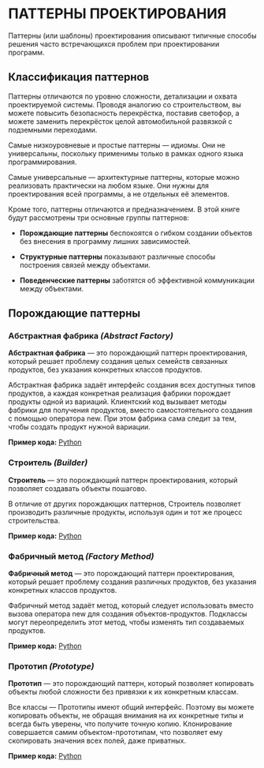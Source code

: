 # ПАТТЕРНЫ ПРОЕКТИРОВАНИЯ

Паттерны (или шаблоны) проектирования описывают
типичные способы решения часто встречающихся
проблем при проектировании программ.

## Классификация паттернов

Паттерны отличаются по уровню сложности, детализации и охвата проектируемой системы. Проводя аналогию со строительством, вы можете повысить безопасность перекрёстка, поставив светофор, а можете заменить перекрёсток целой автомобильной развязкой с подземными переходами.

Самые низкоуровневые и простые паттерны — идиомы. Они не универсальны, поскольку применимы только в рамках одного языка программирования.

Самые универсальные — архитектурные паттерны, которые можно реализовать практически на любом языке. Они нужны для проектирования всей программы, а не отдельных её элементов.

Кроме того, паттерны отличаются и предназначением. В этой книге будут рассмотрены три основные группы паттернов:

- **Порождающие паттерны** беспокоятся о гибком создании объектов без внесения в программу лишних зависимостей.

- **Структурные паттерны** показывают различные способы построения связей между объектами.

- **Поведенческие паттерны** заботятся об эффективной коммуникации между объектами.

## **Порождающие паттерны**

### Абстрактная фабрика _(Abstract Factory)_

**Абстрактная фабрика** — это порождающий паттерн проектирования, который решает проблему создания целых семейств связанных продуктов, без указания конкретных классов продуктов.

Абстрактная фабрика задаёт интерфейс создания всех доступных типов продуктов, а каждая конкретная реализация фабрики порождает продукты одной из вариаций. Клиентский код вызывает методы фабрики для получения продуктов, вместо самостоятельного создания с помощью оператора new. При этом фабрика сама следит за тем, чтобы создать продукт нужной вариации.

**Пример кода:** [Python](Generating/Python/abstract_factory.py)

### Строитель _(Builder)_

**Строитель** — это порождающий паттерн проектирования, который позволяет создавать объекты пошагово.

В отличие от других порождающих паттернов, Строитель позволяет производить различные продукты, используя один и тот же процесс строительства.

**Пример кода:** [Python](Generating/Python/builder.py)

### Фабричный метод _(Factory Method)_

**Фабричный метод** — это порождающий паттерн проектирования, который решает проблему создания различных продуктов, без указания конкретных классов продуктов.

Фабричный метод задаёт метод, который следует использовать вместо вызова оператора new для создания объектов-продуктов. Подклассы могут переопределить этот метод, чтобы изменять тип создаваемых продуктов.

**Пример кода:** [Python](Generating/Python/factory_method.py)

### Прототип _(Prototype)_

**Прототип** — это порождающий паттерн, который позволяет копировать объекты любой сложности без привязки к их конкретным классам.

Все классы — Прототипы имеют общий интерфейс. Поэтому вы можете копировать объекты, не обращая внимания на их конкретные типы и всегда быть уверены, что получите точную копию. Клонирование совершается самим объектом-прототипам, что позволяет ему скопировать значения всех полей, даже приватных.

**Пример кода:** [Python](Generating/Python/prototype.py)